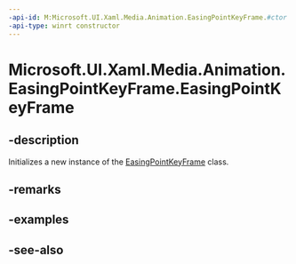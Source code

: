 ```yaml
---
-api-id: M:Microsoft.UI.Xaml.Media.Animation.EasingPointKeyFrame.#ctor
-api-type: winrt constructor
---
```


<!-- Method syntax
public EasingPointKeyFrame()
-->

# Microsoft.UI.Xaml.Media.Animation.EasingPointKeyFrame.EasingPointKeyFrame

## -description
Initializes a new instance of the [EasingPointKeyFrame](easingpointkeyframe.md) class.

## -remarks

## -examples

## -see-also
